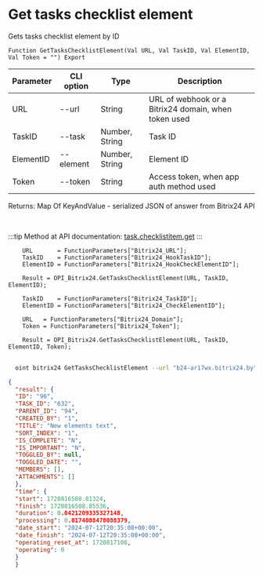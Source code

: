﻿---
sidebar_position: 5
---

# Get tasks checklist element
 Gets tasks checklist element by ID



`Function GetTasksChecklistElement(Val URL, Val TaskID, Val ElementID, Val Token = "") Export`

  | Parameter | CLI option | Type | Description |
  |-|-|-|-|
  | URL | --url | String | URL of webhook or a Bitrix24 domain, when token used |
  | TaskID | --task | Number, String | Task ID |
  | ElementID | --element | Number, String | Element ID |
  | Token | --token | String | Access token, when app auth method used |

  
  Returns:  Map Of KeyAndValue - serialized JSON of answer from Bitrix24 API

<br/>

:::tip
Method at API documentation: [task.checklistitem.get](https://dev.1c-bitrix.ru/rest_help/tasks/task/checklistitem/get.php)
:::
<br/>


```bsl title="Code example"
    URL       = FunctionParameters["Bitrix24_URL"];
    TaskID    = FunctionParameters["Bitrix24_HookTaskID"];
    ElementID = FunctionParameters["Bitrix24_HookCheckElementID"];

    Result = OPI_Bitrix24.GetTasksChecklistElement(URL, TaskID, ElementID);

    TaskID    = FunctionParameters["Bitrix24_TaskID"];
    ElementID = FunctionParameters["Bitrix24_CheckElementID"];

    URL   = FunctionParameters["Bitrix24_Domain"];
    Token = FunctionParameters["Bitrix24_Token"];

    Result = OPI_Bitrix24.GetTasksChecklistElement(URL, TaskID, ElementID, Token);
```



```sh title="CLI command example"
    
  oint bitrix24 GetTasksChecklistElement --url "b24-ar17wx.bitrix24.by" --task "1080" --element "400" --token "fe3fa966006e9f06006b12e400000001000..."

```

```json title="Result"
{
  "result": {
  "ID": "96",
  "TASK_ID": "632",
  "PARENT_ID": "94",
  "CREATED_BY": "1",
  "TITLE": "New elements text",
  "SORT_INDEX": "1",
  "IS_COMPLETE": "N",
  "IS_IMPORTANT": "N",
  "TOGGLED_BY": null,
  "TOGGLED_DATE": "",
  "MEMBERS": [],
  "ATTACHMENTS": []
  },
  "time": {
  "start": 1720816508.81324,
  "finish": 1720816508.85536,
  "duration": 0.0421209335327148,
  "processing": 0.0174088478088379,
  "date_start": "2024-07-12T20:35:08+00:00",
  "date_finish": "2024-07-12T20:35:08+00:00",
  "operating_reset_at": 1720817108,
  "operating": 0
  }
  }
```
